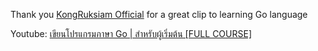 Thank you [KongRuksiam Official](https://www.youtube.com/@KongRuksiamOfficial) for a great clip to learning Go language

Youtube: [เขียนโปรแกรมภาษา Go | สำหรับผู้เริ่มต้น [FULL COURSE]](https://www.youtube.com/watch?v=pytqhPDTjnQ)
